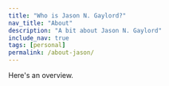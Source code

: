 ```yaml
---
title: "Who is Jason N. Gaylord?"
nav_title: "About"
description: "A bit about Jason N. Gaylord"
include_nav: true
tags: [personal]
permalink: /about-jason/
---
```


Here's an overview.